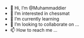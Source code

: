 - 👋 Hi, I’m @Muhammaddier
- 👀 I’m interested in chessmat
- 🌱 I’m currently learning 
- 💞️ I’m looking to collaborate on ...
- 📫 How to reach me ...

<!---
Muhammaddier/Muhammaddier is a ✨ special ✨ repository because its `README.md` (this file) appears on your GitHub profile.
You can click the Preview link to take a look at your changes.
--->
